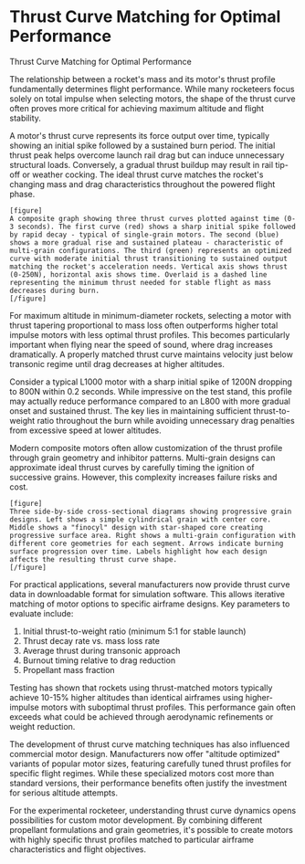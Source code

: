 # Thrust Curve Matching for Optimal Performance

Thrust Curve Matching for Optimal Performance

The relationship between a rocket's mass and its motor's thrust profile fundamentally determines flight performance. While many rocketeers focus solely on total impulse when selecting motors, the shape of the thrust curve often proves more critical for achieving maximum altitude and flight stability.

A motor's thrust curve represents its force output over time, typically showing an initial spike followed by a sustained burn period. The initial thrust peak helps overcome launch rail drag but can induce unnecessary structural loads. Conversely, a gradual thrust buildup may result in rail tip-off or weather cocking. The ideal thrust curve matches the rocket's changing mass and drag characteristics throughout the powered flight phase.

```
[figure]
A composite graph showing three thrust curves plotted against time (0-3 seconds). The first curve (red) shows a sharp initial spike followed by rapid decay - typical of single-grain motors. The second (blue) shows a more gradual rise and sustained plateau - characteristic of multi-grain configurations. The third (green) represents an optimized curve with moderate initial thrust transitioning to sustained output matching the rocket's acceleration needs. Vertical axis shows thrust (0-250N), horizontal axis shows time. Overlaid is a dashed line representing the minimum thrust needed for stable flight as mass decreases during burn.
[/figure]
```

For maximum altitude in minimum-diameter rockets, selecting a motor with thrust tapering proportional to mass loss often outperforms higher total impulse motors with less optimal thrust profiles. This becomes particularly important when flying near the speed of sound, where drag increases dramatically. A properly matched thrust curve maintains velocity just below transonic regime until drag decreases at higher altitudes.

Consider a typical L1000 motor with a sharp initial spike of 1200N dropping to 800N within 0.2 seconds. While impressive on the test stand, this profile may actually reduce performance compared to an L800 with more gradual onset and sustained thrust. The key lies in maintaining sufficient thrust-to-weight ratio throughout the burn while avoiding unnecessary drag penalties from excessive speed at lower altitudes.

Modern composite motors often allow customization of the thrust profile through grain geometry and inhibitor patterns. Multi-grain designs can approximate ideal thrust curves by carefully timing the ignition of successive grains. However, this complexity increases failure risks and cost.

```
[figure]
Three side-by-side cross-sectional diagrams showing progressive grain designs. Left shows a simple cylindrical grain with center core. Middle shows a "finocyl" design with star-shaped core creating progressive surface area. Right shows a multi-grain configuration with different core geometries for each segment. Arrows indicate burning surface progression over time. Labels highlight how each design affects the resulting thrust curve shape.
[/figure]
```

For practical applications, several manufacturers now provide thrust curve data in downloadable format for simulation software. This allows iterative matching of motor options to specific airframe designs. Key parameters to evaluate include:

1. Initial thrust-to-weight ratio (minimum 5:1 for stable launch)
2. Thrust decay rate vs. mass loss rate
3. Average thrust during transonic approach
4. Burnout timing relative to drag reduction
5. Propellant mass fraction

Testing has shown that rockets using thrust-matched motors typically achieve 10-15% higher altitudes than identical airframes using higher-impulse motors with suboptimal thrust profiles. This performance gain often exceeds what could be achieved through aerodynamic refinements or weight reduction.

The development of thrust curve matching techniques has also influenced commercial motor design. Manufacturers now offer "altitude optimized" variants of popular motor sizes, featuring carefully tuned thrust profiles for specific flight regimes. While these specialized motors cost more than standard versions, their performance benefits often justify the investment for serious altitude attempts.

For the experimental rocketeer, understanding thrust curve dynamics opens possibilities for custom motor development. By combining different propellant formulations and grain geometries, it's possible to create motors with highly specific thrust profiles matched to particular airframe characteristics and flight objectives.